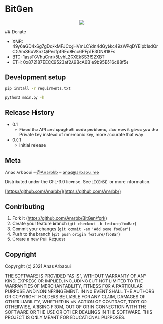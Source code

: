# BitGen
<p align='center'><img src='https://hits.seeyoufarm.com/api/count/incr/badge.svg?url=https%3A%2F%2Fgithub.com%2FAnarbb%2FBitGen&count_bg=%23000000&title_bg=%23FF0000&icon=python.svg&icon_color=%23E7E7E7&title=Views&edge_flat=false'></p>
## Donate

- XMR: 49y6aGD4xSg7gDqkkMFJCcgHVmLCYdn4dGybkc49zWPqDYEipk1sdQrCGAmS6uVSnzQiPedfpfREd8Fcc6PFpTE3DN81BFs
- BTC: 1assTGVhuCnrix5LvhL2GXEkSS3fS2XBT
- ETH: 0x872187EECC9523af2A9BcA6B1e9b95B516c88f5e

## Development setup

```sh
pip install -r requirments.txt
```

```sh
python3 main.py -h
```

## Release History

- 0.1
  - Fixed the API and spaghetti code problems, also now it gives you the Private key instead of mnemonic key, more accurate that way
- 0.0.1
  - initial release

## Meta

Anas Arbaoui – [@Anarbbb](https://twitter.com/anasdonis) – anas@arbaoui.me

Distributed under the GPL-3.0 license. See `LICENSE` for more information.

[https://github.com/Anarbb/](https://github.com/Anarbb/)

## Contributing

1. Fork it (<https://github.com/Anarbb/BitGen/fork>)
2. Create your feature branch (`git checkout -b feature/fooBar`)
3. Commit your changes (`git commit -am 'Add some fooBar'`)
4. Push to the branch (`git push origin feature/fooBar`)
5. Create a new Pull Request

## Copyright

Copyright (c) 2021 Anas Arbaoui

THE SOFTWARE IS PROVIDED "AS IS", WITHOUT WARRANTY OF ANY KIND, EXPRESS OR IMPLIED, INCLUDING BUT NOT LIMITED TO THE WARRANTIES OF MERCHANTABILITY, FITNESS FOR A PARTICULAR PURPOSE AND NONINFRINGEMENT. IN NO EVENT SHALL THE AUTHORS OR COPYRIGHT HOLDERS BE LIABLE FOR ANY CLAIM, DAMAGES OR OTHER LIABILITY, WHETHER IN AN ACTION OF CONTRACT, TORT OR OTHERWISE, ARISING FROM, OUT OF OR IN CONNECTION WITH THE SOFTWARE OR THE USE OR OTHER DEALINGS IN THE SOFTWARE. THIS PROJECT IS ONLY MEANT FOR EDUCATIONAL PURPOSES.
